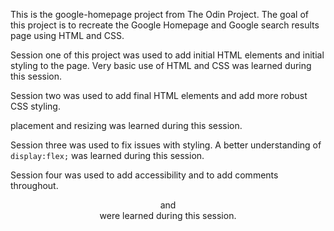 This is the google-homepage project from The Odin Project. The goal of this project is to recreate the Google Homepage and Google search results page using HTML and CSS.

Session one of this project was used to add initial HTML elements and initial styling to the page.
Very basic use of HTML and CSS was learned during this session.

Session two was used to add final HTML elements and add more robust CSS styling.
<div> placement and resizing was learned during this session.

Session three was used to fix issues with styling.
A better understanding of `display:flex;` was learned during this session.

Session four was used to add accessibility and to add comments throughout.
<header> and <footer> were learned during this session.